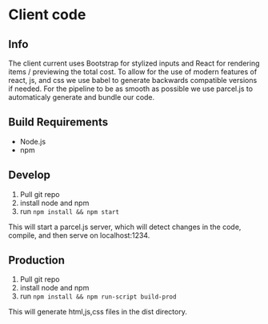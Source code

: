 # Client code

## Info
The client current uses Bootstrap for stylized inputs and React for rendering items / previewing the total cost.
To allow for the use of modern features of react, js, and css we use babel to generate backwards compatible versions if needed.
For the pipeline to be as smooth as possible we use parcel.js to automaticaly generate and bundle our code.

## Build Requirements
- Node.js
- npm
## Develop
1. Pull git repo
2. install node and npm
3. run `npm install && npm start`

This will start a parcel.js server, which will detect changes in the code, compile, and then serve on localhost:1234.

## Production
1. Pull git repo
2. install node and npm
3. run `npm install && npm run-script build-prod`

This will generate html,js,css files in the dist directory.